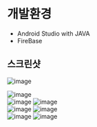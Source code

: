 # 개발환경 
+ Android Studio with JAVA 
+ FireBase 
## 스크린샷 
![image](https://github.com/OhMinSuk/ToDoList/assets/113233105/975cd07f-4a8b-482c-96ac-c1b690acafcb)


![image](https://github.com/OhMinSuk/ToDoList/assets/113233105/e6db44b1-5864-4747-84d8-a24b1002e7a0)<br/>
![image](https://github.com/OhMinSuk/ToDoList/assets/113233105/75c6cdf2-905c-485a-9572-c5254934dbd0)
![image](https://github.com/OhMinSuk/ToDoList/assets/113233105/501edcf3-2505-4851-8a60-38349b6d2dbb)</br>
![image](https://github.com/OhMinSuk/ToDoList/assets/113233105/fc8e6a87-374c-4950-ba38-fc1f9334e3de)
![image](https://github.com/OhMinSuk/ToDoList/assets/113233105/fdca3cec-70f8-480c-acae-7e31919e7322)</br>
![image](https://github.com/OhMinSuk/ToDoList/assets/113233105/518a7df6-d25c-471b-ba4c-636d3e67b744)
![image](https://github.com/OhMinSuk/ToDoList/assets/113233105/8a78c9de-06ba-430c-b2f5-921d0ddb8bd4)





